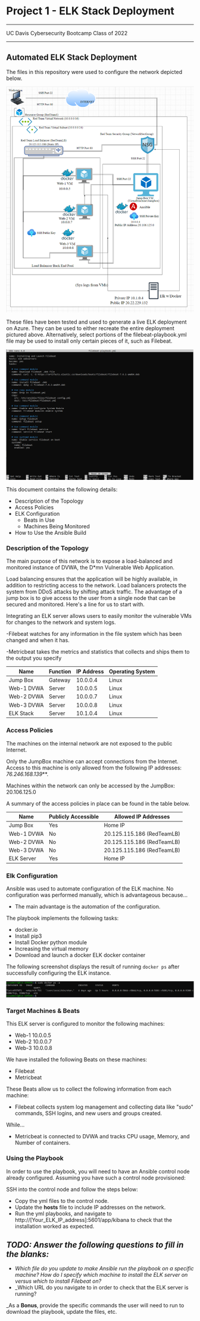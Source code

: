 # Project 1 - ELK Stack Deployment

---

UC Davis Cybersecurity Bootcamp Class of 2022

---

## Automated ELK Stack Deployment

The files in this repository were used to configure the network depicted below.

![alt text](https://github.com/jmccully315/Unit13_Project1/blob/main/Diagrams/VirtualNetworkDiagram.PNG "Virtual Network")


These files have been tested and used to generate a live ELK deployment on Azure. They can be used to either recreate the entire deployment pictured above. Alternatively, select portions of the filebeat-playbook.yml file may be used to install only certain pieces of it, such as Filebeat.

![alt text](https://github.com/jmccully315/Unit13_Project1/blob/main/Diagrams/filebeat-playbook.yml.PNG "Filebeat Playbook")

This document contains the following details:
- Description of the Topology
- Access Policies
- ELK Configuration
  - Beats in Use
  - Machines Being Monitored
- How to Use the Ansible Build


### Description of the Topology

The main purpose of this network is to expose a load-balanced and monitored instance of DVWA, the D*mn Vulnerable Web Application.

Load balancing ensures that the application will be highly available, in addition to restricting access to the network. Load balancers protects the system from DDoS attacks by shifting attack traffic. The advantage of a jump box is to give access to the user from a single node that can be secured and monitored.
Here's a line for us to start with.

Integrating an ELK server allows users to easily monitor the vulnerable VMs for changes to the network and system logs.

-Filebeat watches for any information in the file system which has been changed and when it has.

-Metricbeat takes the metrics and statistics that collects and ships them to the output you specify



| Name     | Function | IP Address | Operating System |
|----------|----------|------------|------------------|
| Jump Box   | Gateway  | 10.0.0.4   | Linux            |
| Web-1 DVWA | Server | 10.0.0.5   | Linux            |
| Web-2 DVWA | Server | 10.0.0.7   | Linux            |
| Web-3 DVWA | Server | 10.0.0.8   | Linux            |
| ELK Stack  | Server | 10.1.0.4   | Linux            |

### Access Policies

The machines on the internal network are not exposed to the public Internet. 

Only the JumpBox machine can accept connections from the Internet. Access to this machine is only allowed from the following IP addresses: _76.246.168.139_**.

Machines within the network can only be accessed by the JumpBox: 20.106.125.0

A summary of the access policies in place can be found in the table below.

| Name     | Publicly Accessible | Allowed IP Addresses |
|----------|---------------------|----------------------|
| Jump Box | Yes              | Home IP    |
| Web-1 DVWA | No                  | 20.125.115.186 (RedTeamLB) |
| Web-2 DVWA | No                  | 20.125.115.186 (RedTeamLB) |
| Web-3 DVWA | No                  | 20.125.115.186 (RedTeamLB) |
| ELK Server | Yes                 | Home IP              |

### Elk Configuration

Ansible was used to automate configuration of the ELK machine. No configuration was performed manually, which is advantageous because...
- The main advantage is the automation of the configuration.

The playbook implements the following tasks:
- docker.io
- Install pip3
- Install Docker python module
- Increasing the virtual memory
- Download and launch a docker ELK docker container


The following screenshot displays the result of running `docker ps` after successfully configuring the ELK instance.

![alt text](https://github.com/jmccully315/Unit13_Project1/blob/main/Diagrams/dockerpsELKinstance.PNG "docker ps ELK")

### Target Machines & Beats
This ELK server is configured to monitor the following machines:
- Web-1 10.0.0.5
- Web-2 10.0.0.7
- Web-3 10.0.0.8

We have installed the following Beats on these machines:
- Filebeat
- Metricbeat

These Beats allow us to collect the following information from each machine:
- Filebeat collects system log management and collecting data like "sudo" commands, SSH logins, and new users and groups created.

While...
- Metricbeat is connected to DVWA and tracks CPU usage, Memory, and Number of containers.

### Using the Playbook
In order to use the playbook, you will need to have an Ansible control node already configured. Assuming you have such a control node provisioned: 

SSH into the control node and follow the steps below:
- Copy the yml files to the control node.
- Update the **hosts** file to include IP addresses on the network.
- Run the yml playbooks, and navigate to http://[Your_ELK_IP_address]:5601/app/kibana to check that the installation worked as expected.

_TODO: Answer the following questions to fill in the blanks:_
- 
- _Which file do you update to make Ansible run the playbook on a specific machine? How do I specify which machine to install the ELK server on versus which to install Filebeat on?_
- _Which URL do you navigate to in order to check that the ELK server is running?

_As a **Bonus**, provide the specific commands the user will need to run to download the playbook, update the files, etc.
